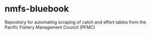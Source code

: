 # nmfs-bluebook
Repository for automating scraping of catch and effort tables from the Pacific Fishery Management Council (PFMC)
